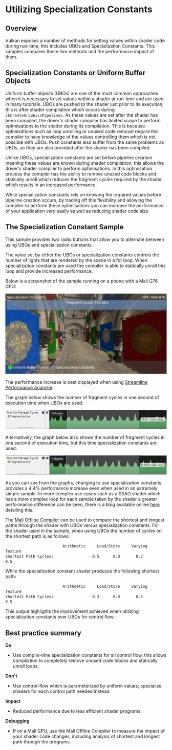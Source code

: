 <!--
- Copyright (c) 2019-2021, Arm Limited and Contributors
-
- SPDX-License-Identifier: Apache-2.0
-
- Licensed under the Apache License, Version 2.0 the "License";
- you may not use this file except in compliance with the License.
- You may obtain a copy of the License at
-
-     http://www.apache.org/licenses/LICENSE-2.0
-
- Unless required by applicable law or agreed to in writing, software
- distributed under the License is distributed on an "AS IS" BASIS,
- WITHOUT WARRANTIES OR CONDITIONS OF ANY KIND, either express or implied.
- See the License for the specific language governing permissions and
- limitations under the License.
-
-->

# Utilizing Specialization Constants

## Overview

Vulkan exposes a number of methods for setting values within shader code during run-time, this includes UBOs and Specialization Constants. This samples compares these two methods and the performance impact of them.

## Specialization Constants or Uniform Buffer Objects

Uniform buffer objects (UBOs) are one of the most common approaches when it is necessary to set values within a shader at run-time and are used in many tutorials. UBOs are pushed to the shader just prior to its execution, this is after shader compilation which occurs during `vkCreateGraphicsPipelines`. As these values are set after the shader has been compiled, the driver's shader compiler has limited scope to perform optimisations to the shader during its compilation. This is because optimisations such as loop unrolling or unused code removal require the compiler to have knowledge of the values controlling them which is not possible with UBOs. Push constants also suffer from the same problems as UBOs, as they are also provided after the shader has been compiled.

Unlike UBOs, specialization constants are set before pipeline creation meaning these values are known during shader compilation, this allows the driver's shader compiler to perform optimisations. In this optimisation process the compiler has the ability to remove unused code blocks and statically unroll which reduces the fragment cycles required by the shader which results in an increased performance.

While specialization constants rely on knowing the required values before pipeline creation occurs, by trading off this flexibility and allowing the compiler to perform these optimisations you can increase the performance of your application very easily as well as reducing shader code size.

## The Specialization Constant Sample

This sample provides two radio buttons that allow you to alternate between using UBOs and specialization constants.

The value set by either the UBOs or specialization constants controls the number of lights that are rendered by the scene in a for loop. When specialization constants are used the compiler is able to statically unroll this loop and provide increased performance.

Below is a screenshot of the sample running on a phone with a Mali G76 GPU:

![Specialization Constants Samples](images/specialization_constants_sample.png)

The performance increase is best displayed when using [Streamline Performance Analyzer](https://developer.arm.com/products/software-development-agents/arm-development-studio/components/streamline-performance-analyzer).

The graph below shows the number of fragment cycles in one second of execution time when UBOs are used.

![UBOs Graph](images/UBOs_graph.png)

Alternatively, the graph below also shows the number of fragment cycles in one second of execution time, but this time specialization constants are used.

![Specialization Constants Graph](images/specialization_constants_graph.png)

As you can see from the graphs, changing to use specialization constants provides a 4.4% performance increase even when used in an extremely simple sample. In more complex use cases such as a SSAO shader which has a more complex loop for each sample taken by the shader a greater performance difference can be seen, there is a blog available online [here](https://blogs.igalia.com/itoral/2018/03/20/improving-shader-performance-with-vulkans-specialization-constants/) detailing this.

The [Mali Offline Compiler](https://developer.arm.com/agents-and-software/graphics-and-gaming/arm-mobile-studio/components/mali-offline-compiler) can be used to compare the shortest and longest paths through the shader with UBOs versus specialization constants. For the shader used in the sample, when using UBOs the number of cycles on the shortest path is as follows:

					         Arithmetic     Load/Store     Varying     Texture 
	Shortest Path Cycles:    		      0.5	   0.0		 0.3        0.5

While the specialization constant shader produces the following shortest path:

					         Arithmetic     Load/Store     Varying     Texture 
	Shortest Path Cycles:    		      0.3	   0.0		 0.3        0.5

This output highlights the improvement achieved when utilizing specialization constants over UBOs for control flow.

## Best practice summary

**Do**

* Use compile-time specialization constants for all control flow, this allows compilation to completely remove unused code blocks and statically unroll loops.

**Don't**

* Use control-flow which is parameterized by uniform values; specialize shaders for each control path needed instead.

**Impact**

* Reduced performance due to less efficient shader programs.

**Debugging**

* If on a Mali GPU, use the Mali Offline Compiler to measure the impact of your shader code changes, including analysis of shortest and longest path through the programs.
